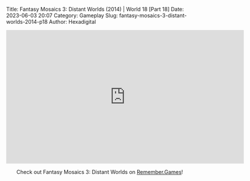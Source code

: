 Title: Fantasy Mosaics 3: Distant Worlds (2014) | World 18 [Part 18]
Date: 2023-06-03 20:07
Category: Gameplay
Slug: fantasy-mosaics-3-distant-worlds-2014-p18
Author: Hexadigital

<center><iframe src="https://www.youtube.com/embed/uRUb6nUJA7g?feature=oembed" allow="accelerometer; autoplay; encrypted-media; gyroscope; picture-in-picture" width="640" height="360" frameborder="0"></iframe>

Check out Fantasy Mosaics 3: Distant Worlds on [Remember.Games](https://remember.games/game/7142/fantasy-mosaics-3-distant-worlds/)!</center>